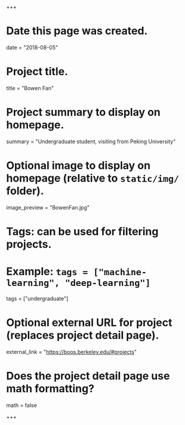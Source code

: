 +++
# Date this page was created.
date = "2018-08-05"

# Project title.
title = "Bowen Fan"

# Project summary to display on homepage.
summary = "Undergraduate student, visiting from Peking University"

# Optional image to display on homepage (relative to `static/img/` folder).
image_preview = "BowenFan.jpg"

# Tags: can be used for filtering projects.
# Example: `tags = ["machine-learning", "deep-learning"]`
tags = ["undergraduate"]

# Optional external URL for project (replaces project detail page).
external_link = "https://boos.berkeley.edu/#projects"

# Does the project detail page use math formatting?
math = false

+++

